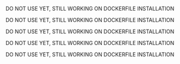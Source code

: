 DO NOT USE YET, STILL WORKING ON DOCKERFILE INSTALLATION

DO NOT USE YET, STILL WORKING ON DOCKERFILE INSTALLATION

DO NOT USE YET, STILL WORKING ON DOCKERFILE INSTALLATION

DO NOT USE YET, STILL WORKING ON DOCKERFILE INSTALLATION

DO NOT USE YET, STILL WORKING ON DOCKERFILE INSTALLATION
